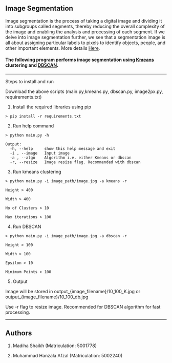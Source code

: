 ## Image Segmentation
Image segmentation is the process of taking a digital image and dividing it into subgroups called segments, thereby reducing the overall complexity of the image and enabling the analysis and processing of each segment. If we delve into image segmentation further, we see that a segmentation image is all about assigning particular labels to pixels to identify objects, people, and other important elements. More details [Here](https://mindy-support.com/news-post/what-is-image-segmentation-the-basics-and-key-techniques).

#### The following program performs image segmentation using [Kmeans](https://databasecamp.de/en/ml/k-means-clustering) clustering and [DBSCAN](https://www.mygreatlearning.com/blog/dbscan-algorithm/).
--------------------------
Steps to install and run

Download the above scripts (main.py,kmeans.py, dbscan.py, image2px.py, requirements.txt)

1. Install the required libraries using pip

```
> pip install -r requirements.txt
```
2. Run help command

```
> python main.py -h

Output:
  -h, --help     show this help message and exit
  -i , --image   Input image
  -a , --algo    Algorithm i.e. either Kmeans or dbscan
  -r, --resize   Image resize flag. Recommended with dbscan
```
3. Run kmeans clustering

```
> python main.py -i image_path/image.jpg -a kmeans -r

Height > 400

Width > 400

No of Clusters > 10

Max iterations > 100

```

4. Run DBSCAN

```
> python main.py -i image_path/image.jpg -a dbscan -r

Height > 100

Width > 100

Epsilon > 10

Minimum Points > 100

```
5. Output

Image will be stored in output_{image_filename}/10_100_K.jpg or output_{image_filename}/10_100_db.jpg

Use -r flag to resize image. Recommended for DBSCAN algorithm for fast processing.

----------------------
## Authors
1. Madiha Shaikh (Matriculation: 5001778)

2. Muhammad Hanzala Afzal (Matriculation: 5002240)
